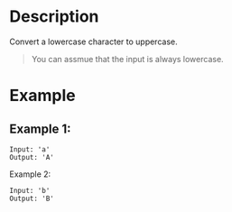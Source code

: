 # Description
Convert a lowercase character to uppercase.

> You can assmue that the input is always lowercase.
# Example
## Example 1:
```
Input: 'a'
Output: 'A'
```
Example 2:
```
Input: 'b'
Output: 'B'
```